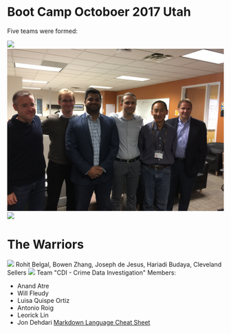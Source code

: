 # Boot Camp Octoboer 2017 Utah
Five teams were formed:

![](img/IMG_1281.JPG)
![](img/IMG_1279.JPG)
![](img/IMG_1285.JPG)
# The Warriors
![](img/IMG_1287.JPG)
Rohit Belgal, Bowen Zhang, Joseph de Jesus, Hariadi Budaya, Cleveland Sellers
![](img/IMG_1289.JPG)
Team "CDI - Crime Data Investigation"
Members:
* Anand Atre
* Will Fleudy
* Luisa Quispe Ortiz 
* Antonio Roig
* Leorick Lin
* Jon Dehdari
<a href="https://github.com/adam-p/markdown-here/wiki/Markdown-Cheatsheet" target="_blank">Markdown Language Cheat Sheet</a>
